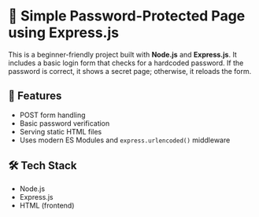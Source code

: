 # 🔐 Simple Password-Protected Page using Express.js

This is a beginner-friendly project built with **Node.js** and **Express.js**. It includes a basic login form that checks for a hardcoded password. If the password is correct, it shows a secret page; otherwise, it reloads the form.

## 🚀 Features
- POST form handling
- Basic password verification
- Serving static HTML files
- Uses modern ES Modules and `express.urlencoded()` middleware

## 🛠️ Tech Stack
- Node.js
- Express.js
- HTML (frontend)
